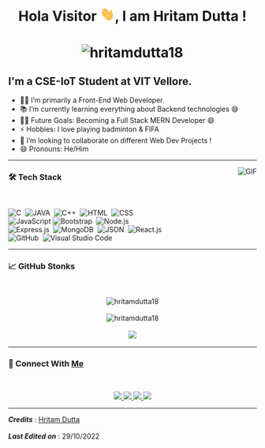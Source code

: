<h1 align="center"><b>Hola Visitor <img src="https://raw.githubusercontent.com/ABSphreak/ABSphreak/master/gifs/Hi.gif" width="30px">, I am Hritam Dutta !</b><h1>
<p align="center"> 
  <img src="https://komarev.com/ghpvc/?username=hritamdutta18&label=Profile%20Views&color=0e75b6" alt="hritamdutta18"/>
</p>
  
## I'm a CSE-IoT Student at VIT Vellore.  

- 👨‍💻 I’m primarily a Front-End Web Developer.
- 📚 I’m currently learning everything about Backend technologies 😅
- 💪🏼 Future Goals: Becoming a Full Stack MERN Developer 😄
- ⚡ Hobbies: I love playing badminton & FIFA
- 🤝 I’m looking to collaborate on different Web Dev Projects !
- 😄 Pronouns: He/Him

<hr> 
<img align="right" alt="GIF" height="135px" src="https://media.giphy.com/media/du3J3cXyzhj75IOgvA/giphy.gif" />
<h3>🛠 Tech Stack</h3><br>
  
![C](https://img.shields.io/badge/-C-05122A?style=flat&logo=C&logoColor=A8B9CC)&nbsp;
![JAVA](https://img.shields.io/badge/-JAVA-05122A?style=flat&logo=JAVA&logoColor=A8B9CC)&nbsp;
![C++](https://img.shields.io/badge/-C++-05122A?style=flat&logo=C++&logoColor=A8B9CC)&nbsp;
![HTML](https://img.shields.io/badge/-HTML-05122A?style=flat&logo=HTML5)&nbsp;
![CSS](https://img.shields.io/badge/-CSS-05122A?style=flat&logo=CSS3&logoColor=1572B6)&nbsp;\
![JavaScript](https://img.shields.io/badge/-JavaScript-05122A?style=flat&logo=javascript)
![Bootstrap](https://img.shields.io/badge/-Bootstrap-05122A?style=flat&logo=bootstrap&logoColor=563D7C)&nbsp;
![Node.js](https://img.shields.io/badge/-Node.js-05122A?style=flat&logo=node.js)&nbsp;\
![Express.js](https://img.shields.io/badge/-Express.js-05122A?style=flat&logo=express)&nbsp;
![MongoDB](https://img.shields.io/badge/-MongoDB-05122A?logo=mongodb&style=flat)&nbsp;
![JSON](https://img.shields.io/badge/-JSON-05122A?style=flat&logo=json&logoColor=A8B9CC)&nbsp;
![React.js](https://img.shields.io/badge/-React.js-05122A?logo=react&style=flat)&nbsp;\
![GitHub](https://img.shields.io/badge/-GitHub-05122A?style=flat&logo=github)&nbsp;
![Visual Studio Code](https://img.shields.io/badge/-Visual%20Studio%20Code-05122A?logo=visual%20studio%20code&style=flat)&nbsp;

<hr>

<h3>📈 GitHub Stonks</h3><br>
<p align="center">
  <img src="https://github-readme-stats.vercel.app/api/top-langs?username=hritamdutta18&show_icons=true&locale=en&layout=compact&theme=gotham" alt="hritamdutta18"/><br><br>
  <img src="https://github-readme-stats.vercel.app/api?username=hritamdutta18&count_private=true&theme=gotham&show_icons=true&include_all_commits=true" alt="hritamdutta18"/><br><br>
  <img src="https://github-readme-streak-stats.herokuapp.com/?user=hritamdutta18&theme=gotham">
</p>

<hr>
  
<h3>🤳 Connect With <a href="https://hritam-dutta.me" target="_blank">Me</a></h3><br>
<p align="center">
  <a href="https://linkedin.com/in/hritam-dutta-6713581b6" target="_blank">
    <img src="https://img.shields.io/badge/-Hritam%20Dutta-0A66C2?style=flat&logo=Linkedin&logoColor=white"/>
  </a>
  <a href="mailto:hritamloyola10@gmail.com" target="_blank">
    <img src="https://img.shields.io/badge/-hritamloyola10@gmail.com-EA4335?style=flat&logo=Gmail&logoColor=white"/>
  </a>
  <a href="https://instagram.com/_hritam_dutta_" target="_blank">
    <img src="https://img.shields.io/badge/-@__hritam__dutta__-E4405F?style=flat&logo=Instagram&logoColor=white"/>
  </a>
  <a href="https://twitter.com/dutta_h11" target="_blank">
    <img src="https://img.shields.io/badge/-Hritam%20Dutta-1DA1F2?style=flat&logo=Twitter&logoColor=white"/>
  </a>
</p>
  
<hr>
<p>
  <i><b>Credits</b></i> : <a href="https://github.com/hritamdutta18">Hritam Dutta</a><br><br>
  <i><b>Last Edited on</b></i> : 29/10/2022
</p>
